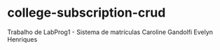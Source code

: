 # college-subscription-crud
Trabalho de LabProg1 - Sistema de matrículas
Caroline Gandolfi
Evelyn Henriques